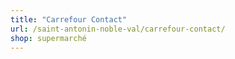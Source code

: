 ```yaml
---
title: "Carrefour Contact"
url: /saint-antonin-noble-val/carrefour-contact/
shop: supermarché
---
```

